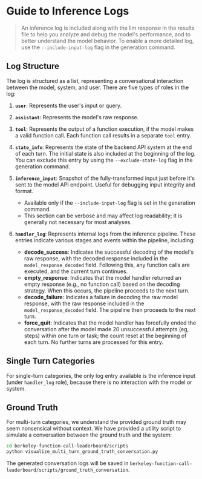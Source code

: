 # Guide to Inference Logs

> An inference log is included along with the llm response in the results file to help you analyze and debug the model's performance, and to better understand the model behavior. To enable a more detailed log, use the `--include-input-log` flag in the generation command.

## Log Structure

The log is structured as a list, representing a conversational interaction between the model, system, and user. There are five types of roles in the log:

1. **`user`**: Represents the user's input or query.
2. **`assistant`**: Represents the model's raw response.
3. **`tool`**: Represents the output of a function execution, if the model makes a valid function call. Each function call results in a separate `tool` entry.
4. **`state_info`**: Represents the state of the backend API system at the end of each turn. The initial state is also included at the beginning of the log. You can exclude this entry by using the `--exclude-state-log` flag in the generation command.
5. **`inference_input`**: Snapshot of the fully-transformed input just before it's sent to the model API endpoint. Useful for debugging input integrity and format.

   - Available only if the `--include-input-log` flag is set  in the generation command.
   - This section can be verbose and may affect log  readability; it is generally not necessary for most  analyses.

6. **`handler_log`**: Represents internal logs from the inference pipeline. These entries indicate various stages and events within the pipeline, including:
   - **decode_success**: Indicates the successful decoding of the model's raw response, with the decoded response included in the `model_response_decoded` field. Following this, any function calls are executed, and the current turn continues.
   - **empty_response**: Indicates that the model handler returned an empty response (e.g., no function call) based on the decoding strategy. When this occurs, the pipeline proceeds to the next turn.
   - **decode_failure**: Indicates a failure in decoding the raw model response, with the raw response included in the `model_response_decoded` field. The pipeline then proceeds to the next turn.
   - **force_quit**: Indicates that the model handler has forcefully ended the conversation after the model made 20 unsuccessful attempts (eg, steps) within one turn or task; the count reset at the beginning of each turn. No further turns are processed for this entry.

## Single Turn Categories

For single-turn categories, the only log entry available is the inference input (under `handler_log` role), because there is no interaction with the model or system.

## Ground Truth

For multi-turn categories, we understand the provided ground truth may seem nonsensical without context. We have provided a utility script to simulate a conversation between the ground truth and the system:

```bash
cd berkeley-function-call-leaderboard/scripts
python visualize_multi_turn_ground_truth_conversation.py
```

The generated conversation logs will be saved in `berkeley-function-call-leaderboard/scripts/ground_truth_conversation`.
